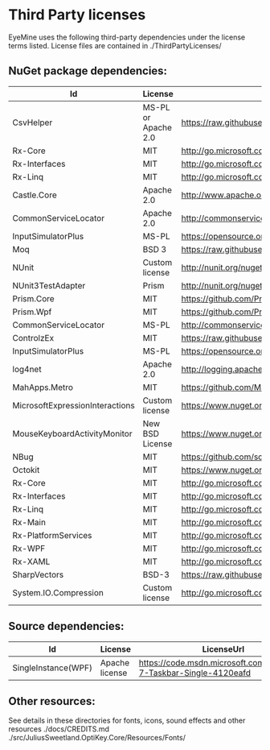 # Third Party licenses
EyeMine uses the following third-party dependencies under the license terms listed.
License files are contained in ./ThirdPartyLicenses/

## NuGet package dependencies:

|Id | License |  LicenseUrl |
| --------------- | --------------- | --------------- | 
|CsvHelper                       |MS-PL or Apache 2.0      | https://raw.githubusercontent.com/JoshClose/CsvHelper/master/LICENSE.txt|
|Rx-Core                         |MIT                      | http://go.microsoft.com/fwlink/?LinkID=261272|
|Rx-Interfaces                   |MIT                      | http://go.microsoft.com/fwlink/?LinkID=261272|
|Rx-Linq                         |MIT                      | http://go.microsoft.com/fwlink/?LinkID=261272|
|Castle.Core                     |Apache 2.0               | http://www.apache.org/licenses/LICENSE-2.0.html|
|CommonServiceLocator            |Apache 2.0               | http://commonservicelocator.codeplex.com/license|
|InputSimulatorPlus              |MS-PL                    | https://opensource.org/licenses/MS-PL|
|Moq                             |BSD 3                    | https://raw.githubusercontent.com/moq/moq4/master/License.txt|
|NUnit                           |Custom license           | http://nunit.org/nuget/nunit3-license.txt|
|NUnit3TestAdapter               |Prism                    | http://nunit.org/nuget/nunit3-license.txt|
|Prism.Core                      |MIT                      | https://github.com/PrismLibrary/Prism/blob/master/LICENSE|
|Prism.Wpf                       |MIT                      | https://github.com/PrismLibrary/Prism/blob/master/LICENSE|
|CommonServiceLocator            |MS-PL                    | http://commonservicelocator.codeplex.com/license|
|ControlzEx                      |MIT                      | https://raw.githubusercontent.com/ControlzEx/ControlzEx/develop/LICENSE|
|InputSimulatorPlus              |MS-PL                    | https://opensource.org/licenses/MS-PL|
|log4net                         |Apache 2.0               | http://logging.apache.org/log4net/license.html|
|MahApps.Metro                   |MIT                      | https://github.com/MahApps/MahApps.Metro/blob/master/LICENSE|
|MicrosoftExpressionInteractions |Custom license           | https://www.nuget.org/packages/MicrosoftExpressionInteractions|
|MouseKeyboardActivityMonitor    |New BSD License          | https://www.nuget.org/packages/MouseKeyboardActivityMonitor/|
|NBug                            |MIT                      | https://github.com/soygul/NBug/blob/master/LICENSE.md|
|Octokit                         |MIT                      | https://www.nuget.org/packages/Octokit/|
|Rx-Core                         |MIT                      | http://go.microsoft.com/fwlink/?LinkID=261272|
|Rx-Interfaces                   |MIT                      | http://go.microsoft.com/fwlink/?LinkID=261272|
|Rx-Linq                         |MIT                      | http://go.microsoft.com/fwlink/?LinkID=261272|
|Rx-Main                         |MIT                      | http://go.microsoft.com/fwlink/?LinkID=261272|
|Rx-PlatformServices             |MIT                      | http://go.microsoft.com/fwlink/?LinkID=261272|
|Rx-WPF                          |MIT                      | http://go.microsoft.com/fwlink/?LinkID=261272|
|Rx-XAML                         |MIT                      | http://go.microsoft.com/fwlink/?LinkID=261272|
|SharpVectors                    |BSD-3                    | https://raw.githubusercontent.com/ElinamLLC/SharpVectors/master/License.md|
|System.IO.Compression           |Custom license           | http://go.microsoft.com/fwlink/?LinkId=329770|

## Source dependencies:
|Id | License |  LicenseUrl |
| --------------- | --------------- | --------------- | 
|SingleInstance(WPF)|             Apache license            |https://code.msdn.microsoft.com/Windows-7-Taskbar-Single-4120eafd|

## Other resources:
See details in these directories for fonts, icons, sound effects and other resources
./docs/CREDITS.md
./src/JuliusSweetland.OptiKey.Core/Resources/Fonts/

